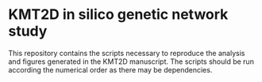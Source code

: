 # KMT2D in silico genetic network study
This repository contains the scripts necessary to reproduce the analysis and figures generated in the KMT2D manuscript. The scripts should be run according the numerical order as there may be dependencies. 

